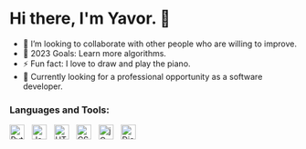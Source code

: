 # Hi there, I'm Yavor. 👋


- 👯 I’m looking to collaborate with other people who are willing to improve.
- 🥅 2023 Goals: Learn more algorithms.
- ⚡ Fun fact: I love to draw and play the piano.
- 🥅 Currently looking for a professional opportunity as a software developer.
  


### Languages and Tools:
<img align="left" alt="Python" width="26px" src="https://upload.wikimedia.org/wikipedia/commons/c/c3/Python-logo-notext.svg" style="padding-right:10px;" />
<img align="left" alt="JavaScript" width="26px" src="https://cdn.jsdelivr.net/gh/devicons/devicon/icons/javascript/javascript-original.svg" style="padding-right:10px;" />
<img align="left" alt="HTML5" width="26px" src="https://cdn.jsdelivr.net/gh/devicons/devicon/icons/html5/html5-original.svg" style="padding-right:10px;" />
<img align="left" alt="CSS3" width="26px" src="https://cdn.jsdelivr.net/gh/devicons/devicon/icons/css3/css3-original.svg" style="padding-right:10px;" />
<img align="left" alt="jQuery" width="26px" src="https://cdn.iconscout.com/icon/free/png-256/free-jquery-8-1175153.png" style="padding-right:10px;" />
<img align="left" alt="Django" width="26px" src="https://www.svgrepo.com/show/353657/django-icon.svg" style="padding-right:10px;" />
